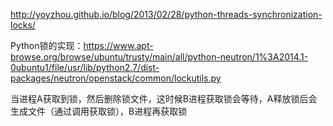 http://yoyzhou.github.io/blog/2013/02/28/python-threads-synchronization-locks/

Python锁的实现：https://www.apt-browse.org/browse/ubuntu/trusty/main/all/python-neutron/1%3A2014.1-0ubuntu1/file/usr/lib/python2.7/dist-packages/neutron/openstack/common/lockutils.py

当进程A获取到锁，然后删除锁文件，这时候B进程获取锁会等待，A释放锁后会生成文件（通过调用获取锁），B进程再获取锁